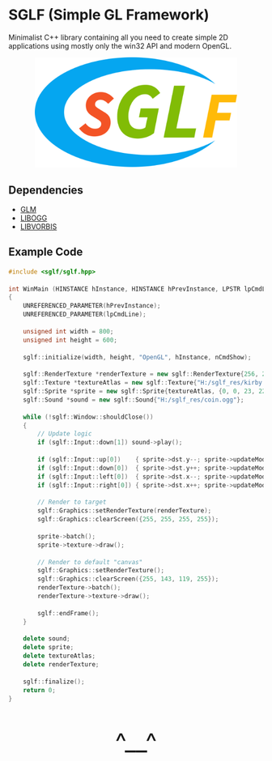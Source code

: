 # SGLF (Simple GL Framework)

Minimalist C++ library containing all you need to create simple 2D applications using mostly only the win32 API and modern OpenGL.

<p align="center">
  <img src="logo.svg" alt="logo" width="400">
</p>

## Dependencies
- [GLM](https://github.com/g-truc/glm)
- [LIBOGG](https://xiph.org/downloads/)
- [LIBVORBIS](https://xiph.org/downloads/)

## Example Code
```cpp
#include <sglf/sglf.hpp>

int WinMain (HINSTANCE hInstance, HINSTANCE hPrevInstance, LPSTR lpCmdLine, int nCmdShow)
{
	UNREFERENCED_PARAMETER(hPrevInstance);
	UNREFERENCED_PARAMETER(lpCmdLine);

	unsigned int width = 800;
	unsigned int height = 600;
	
	sglf::initialize(width, height, "OpenGL", hInstance, nCmdShow);
	
	sglf::RenderTexture *renderTexture = new sglf::RenderTexture{256, 240};
	sglf::Texture *textureAtlas = new sglf::Texture{"H:/sglf_res/kirby.png"};
	sglf::Sprite *sprite = new sglf::Sprite{textureAtlas, {0, 0, 23, 22}, {0, 0, 23 * 8, 22 * 8}};
	sglf::Sound *sound = new sglf::Sound{"H:/sglf_res/coin.ogg"};

	while (!sglf::Window::shouldClose())
	{
		// Update logic
		if (sglf::Input::down[1]) sound->play();

		if (sglf::Input::up[0])    { sprite->dst.y--; sprite->updateModel(); }
		if (sglf::Input::down[0])  { sprite->dst.y++; sprite->updateModel(); }
		if (sglf::Input::left[0])  { sprite->dst.x--; sprite->updateModel(); }
		if (sglf::Input::right[0]) { sprite->dst.x++; sprite->updateModel(); }

		// Render to target
		sglf::Graphics::setRenderTexture(renderTexture);
		sglf::Graphics::clearScreen({255, 255, 255, 255});

		sprite->batch();
		sprite->texture->draw();

		// Render to default "canvas"
		sglf::Graphics::setRenderTexture();
		sglf::Graphics::clearScreen({255, 143, 119, 255});
		renderTexture->batch();
		renderTexture->texture->draw();
		
		sglf::endFrame();
	}

	delete sound;
	delete sprite;
	delete textureAtlas;
	delete renderTexture;

	sglf::finalize();
	return 0;
}
```
<p align="center" style="font-size: 48px;">^__^</p>